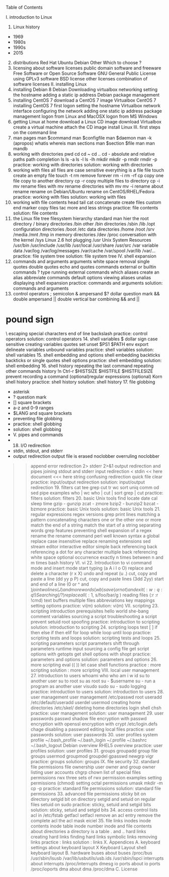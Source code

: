 Table of Contents

I. introduction to Linux
  1. Linux history
  - 1969
  - 1980s
  - 1990s
  - 2015
2. distributions
Red Hat
Ubuntu
Debian
Other
Which to choose ?
3. licensing
about software licenses
public domain software and freeware
Free Software or Open Source Software
GNU General Public License
using GPLv3 software
BSD license
other licenses
combination of software licenses
II. installing Linux
4. installing Debian 8
Debian
Downloading
virtualbox networking
setting the hostname
adding a static ip address
Debian package management
5. installing CentOS 7
download a CentOS 7 image
Virtualbox
CentOS 7 installing
CentOS 7 first logon
setting the hostname
Virtualbox network interface
configuring the network
adding one static ip address
package management
logon from Linux and MacOSX
logon from MS Windows
6. getting Linux at home
download a Linux CD image
download Virtualbox
create a virtual machine
attach the CD image
install Linux
III. first steps on the command line
7. man pages
man $command
man $configfile
man $daemon
man -k (apropos)
whatis
whereis
man sections
man $section $file
man man
mandb
8. working with directories
pwd
cd
cd ~
cd ..
cd -
absolute and relative paths
path completion
ls
ls -a
ls -l
ls -lh
mkdir
mkdir -p
rmdir
rmdir -p
practice: working with directories
solution: working with directories
9. working with files
all files are case sensitive
everything is a file
file
touch
create an empty file
touch -t
rm
remove forever
rm -i
rm -rf
cp
copy one file
copy to another directory
cp -r
copy multiple files to directory
cp -i
mv
rename files with mv
rename directories with mv
mv -i
rename
about rename
rename on Debian/Ubuntu
rename on CentOS/RHEL/Fedora
practice: working with files
solution: working with files
10. working with file contents
head
tail
cat
concatenate
create files
custom end marker
copy files
tac
more and less
strings
practice: file contents
solution: file contents
11. the Linux file tree
filesystem hierarchy standard
man hier
the root directory /
binary directories
/bin
other /bin directories
/sbin
/lib
/opt
configuration directories
/boot
/etc
data directories
/home
/root
/srv
/media
/mnt
/tmp
in memory directories
/dev
/proc conversation with the kernel
/sys Linux 2.6 hot plugging
/usr Unix System Resources
/usr/bin
/usr/include
/usr/lib
/usr/local
/usr/share
/usr/src
/var variable data
/var/log
/var/log/messages
/var/cache
/var/spool
/var/lib
/var/...
practice: file system tree
solution: file system tree
IV. shell expansion
12. commands and arguments
arguments
white space removal
single quotes
double quotes
echo and quotes
commands
external or builtin commands ?
type
running external commands
which
aliases
create an alias
abbreviate commands
default options
viewing aliases
unalias
displaying shell expansion
practice: commands and arguments
solution: commands and arguments
13. control operators
; semicolon
& ampersand
$? dollar question mark
&& double ampersand
|| double vertical bar
combining && and ||
# pound sign
\ escaping special characters
end of line backslash
practice: control operators
solution: control operators
14. shell variables
$ dollar sign
case sensitive
creating variables
quotes
set
unset
$PS1
$PATH
env
export
delineate variables
unbound variables
practice: shell variables
solution: shell variables
15. shell embedding and options
shell embedding
backticks
backticks or single quotes
shell options
practice: shell embedding
solution: shell embedding
16. shell history
repeating the last command
repeating other commands
history
!n
Ctrl-r
$HISTSIZE
$HISTFILE
$HISTFILESIZE
prevent recording a command
(optional)regular expressions
(optional) Korn shell history
practice: shell history
solution: shell history
17. file globbing
* asterisk
* ? question mark
* [] square brackets
* a-z and 0-9 ranges
* $LANG and square brackets
* preventing file globbing
* practice: shell globbing
* solution: shell globbing
* V. pipes and commands
* 18. I/O redirection
* stdin, stdout, and stderr
* output redirection
output file is erased
noclobber
overruling noclobber
>> append
>> error redirection
>> 2> stderr
>> 2>&1
>> output redirection and pipes
>> joining stdout and stderr
>> input redirection
>> < stdin
>> << here document
>> <<< here string
>> confusing redirection
>> quick file clear
>> practice: input/output redirection
>> solution: input/output redirection
>> 19. filters
>> cat
>> tee
>> grep
>> cut
>> tr
>> wc
>> sort
>> uniq
>> comm
>> od
>> sed
>> pipe examples
>> who | wc
>> who | cut | sort
>> grep | cut
>> practice: filters
>> solution: filters
>> 20. basic Unix tools
>> find
>> locate
>> date
>> cal
>> sleep
>> time
>> gzip - gunzip
>> zcat - zmore
>> bzip2 - bunzip2
>> bzcat - bzmore
>> practice: basic Unix tools
>> solution: basic Unix tools
>> 21. regular expressions
>> regex versions
>> grep
>> print lines matching a pattern
>> concatenating characters
>> one or the other
>> one or more
>> match the end of a string
>> match the start of a string
>> separating words
>> grep features
>> preventing shell expansion of a regex
>> rename
>> the rename command
>> perl
>> well known syntax
>> a global replace
>> case insensitive replace
>> renaming extensions
>> sed
>> stream editor
>> interactive editor
>> simple back referencing
>> back referencing
>> a dot for any character
>> multiple back referencing
>> white space
>> optional occurrence
>> exactly n times
>> between n and m times
>> bash history
>> VI. vi
>> 22. Introduction to vi
>> command mode and insert mode
>> start typing (a A i I o O)
>> replace and delete a character (r x X)
>> undo and repeat (u .)
>> cut, copy and paste a line (dd yy p P)
>> cut, copy and paste lines (3dd 2yy)
>> start and end of a line (0 or ^ and $)
>> join two lines (J) and more
>> words (w b)
>> save (or not) and exit (:w :q :q! )
>> Searching (/ ?)
>> replace all ( :1,$ s/foo/bar/g )
>> reading files (:r :r !cmd)
>> text buffers
>> multiple files
>> abbreviations
>> key mappings
>> setting options
>> practice: vi(m)
>> solution: vi(m)
>> VII. scripting
>> 23. scripting introduction
>> prerequisites
>> hello world
>> she-bang
>> comment
>> variables
>> sourcing a script
>> troubleshooting a script
>> prevent setuid root spoofing
>> practice: introduction to scripting
>> solution: introduction to scripting
>> 24. scripting loops
>> test [ ]
>> if then else
>> if then elif
>> for loop
>> while loop
>> until loop
>> practice: scripting tests and loops
>> solution: scripting tests and loops
>> 25. scripting parameters
>> script parameters
>> shift through parameters
>> runtime input
>> sourcing a config file
>> get script options with getopts
>> get shell options with shopt
>> practice: parameters and options
>> solution: parameters and options
>> 26. more scripting
>> eval
>> (( ))
>> let
>> case
>> shell functions
>> practice : more scripting
>> solution : more scripting
>> VIII. local user management
>> 27. introduction to users
>> whoami
>> who
>> who am i
>> w
>> id
>> su to another user
>> su to root
>> su as root
>> su - $username
>> su -
>> run a program as another user
>> visudo
>> sudo su -
>> sudo logging
>> practice: introduction to users
>> solution: introduction to users
>> 28. user management
>> user management
>> /etc/passwd
>> root
>> useradd
>> /etc/default/useradd
>> userdel
>> usermod
>> creating home directories
>> /etc/skel/
>> deleting home directories
>> login shell
>> chsh
>> practice: user management
>> solution: user management
>> 29. user passwords
>> passwd
>> shadow file
>> encryption with passwd
>> encryption with openssl
>> encryption with crypt
>> /etc/login.defs
>> chage
>> disabling a password
>> editing local files
>> practice: user passwords
>> solution: user passwords
>> 30. user profiles
>> system profile
>> ~/.bash_profile
>> ~/.bash_login
>> ~/.profile
>> ~/.bashrc
>> ~/.bash_logout
>> Debian overview
>> RHEL5 overview
>> practice: user profiles
>> solution: user profiles
>> 31. groups
>> groupadd
>> group file
>> groups
>> usermod
>> groupmod
>> groupdel
>> gpasswd
>> newgrp
>> vigr
>> practice: groups
>> solution: groups
>> IX. file security
>> 32. standard file permissions
>> file ownership
>> user owner and group owner
>> listing user accounts
>> chgrp
>> chown
>> list of special files
>> permissions
>> rwx
>> three sets of rwx
>> permission examples
>> setting permissions (chmod)
>> setting octal permissions
>> umask
>> mkdir -m
>> cp -p
>> practice: standard file permissions
>> solution: standard file permissions
>> 33. advanced file permissions
>> sticky bit on directory
>> setgid bit on directory
>> setgid and setuid on regular files
>> setuid on sudo
>> practice: sticky, setuid and setgid bits
>> solution: sticky, setuid and setgid bits
>> 34. access control lists
>> acl in /etc/fstab
>> getfacl
>> setfacl
>> remove an acl entry
>> remove the complete acl
>> the acl mask
>> eiciel
>> 35. file links
>> inodes
>> inode contents
>> inode table
>> inode number
>> inode and file contents
>> about directories
>> a directory is a table
>> . and ..
>> hard links
>> creating hard links
>> finding hard links
>> symbolic links
>> removing links
>> practice : links
>> solution : links
>> X. Appendices
>> A. keyboard settings
>> about keyboard layout
>> X Keyboard Layout
>> shell keyboard layout
>> B. hardware
>> buses
>> about buses
>> /proc/bus
>> /usr/sbin/lsusb
>> /var/lib/usbutils/usb.ids
>> /usr/sbin/lspci
>> interrupts
>> about interrupts
>> /proc/interrupts
>> dmesg
>> io ports
>> about io ports
>> /proc/ioports
>> dma
>> about dma
>> /proc/dma
>> C. License
